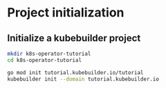 # Project initialization

## Initialize a kubebuilder project

```bash
mkdir k8s-operator-tutorial
cd k8s-operator-tutorial

go mod init tutorial.kubebuilder.io/tutorial
kubebuilder init --domain tutorial.kubebuilder.io
```